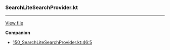 ### SearchLiteSearchProvider.kt
---
[View file](../files/150_SearchLiteSearchProvider.kt)

**Companion**

 - [150_SearchLiteSearchProvider.kt:46:5](../files/150_SearchLiteSearchProvider.kt#L46)
